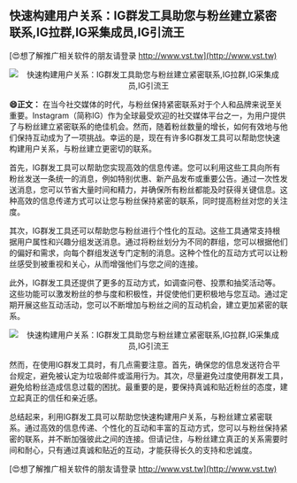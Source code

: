 ## **快速构建用户关系：IG群发工具助您与粉丝建立紧密联系,IG拉群,IG采集成员,IG引流王**

[😍想了解推广相关软件的朋友请登录 http://www.vst.tw](http://www.vst.tw)

 <center><img src="https://vst.tw/MP4/tuiguang/png/7.png" alt="快速构建用户关系：IG群发工具助您与粉丝建立紧密联系,IG拉群,IG采集成员,IG引流王"></center>

**😄正文：**
在当今社交媒体的时代，与粉丝保持紧密联系对于个人和品牌来说至关重要。Instagram（简称IG）作为全球最受欢迎的社交媒体平台之一，为用户提供了与粉丝建立紧密联系的绝佳机会。然而，随着粉丝数量的增长，如何有效地与他们保持互动成为了一项挑战。幸运的是，现在有许多IG群发工具可以帮助您快速构建用户关系，与粉丝建立更密切的联系。

首先，IG群发工具可以帮助您实现高效的信息传递。您可以利用这些工具向所有粉丝发送一条统一的消息，例如特别优惠、新产品发布或重要公告。通过一次性发送消息，您可以节省大量时间和精力，并确保所有粉丝都能及时获得关键信息。这种高效的信息传递方式可以让您与粉丝保持紧密的联系，同时提高粉丝对您的关注度。

其次，IG群发工具还可以帮助您与粉丝进行个性化的互动。这些工具通常支持根据用户属性和兴趣分组发送消息。通过将粉丝划分为不同的群组，您可以根据他们的偏好和需求，向每个群组发送专门定制的消息。这种个性化的互动方式可以让粉丝感受到被重视和关心，从而增强他们与您之间的连接。

此外，IG群发工具还提供了更多的互动方式，如调查问卷、投票和抽奖活动等。这些功能可以激发粉丝的参与度和积极性，并促使他们更积极地与您互动。通过定期开展这些互动活动，您可以不断增加与粉丝之间的互动机会，建立更加紧密的联系。

 <center><img src="https://vst.tw/MP4/tuiguang/png/7.png" alt="快速构建用户关系：IG群发工具助您与粉丝建立紧密联系,IG拉群,IG采集成员,IG引流王"></center>

然而，在使用IG群发工具时，有几点需要注意。首先，确保您的信息发送符合平台规定，避免被认定为垃圾邮件或滥用行为。其次，尽量避免过度使用群发工具，避免给粉丝造成信息过载的困扰。最重要的是，要保持真诚和贴近粉丝的态度，建立起真正的信任和亲近感。

总结起来，利用IG群发工具可以帮助您快速构建用户关系，与粉丝建立紧密联系。通过高效的信息传递、个性化的互动和丰富的互动方式，您可以与粉丝保持紧密的联系，并不断加强彼此之间的连接。但请记住，与粉丝建立真正的关系需要时间和耐心，只有通过真诚和贴近的互动，才能获得长久的支持和忠诚度。

[😍想了解推广相关软件的朋友请登录 http://www.vst.tw](http://www.vst.tw)



